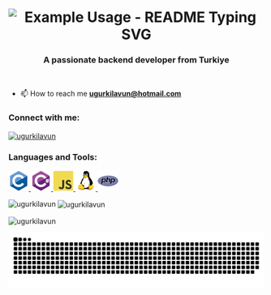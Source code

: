 <h1 align="center">
  <img src="https://readme-typing-svg.demolab.com/?lines=Hi+👋,+I'm+Uğur+KILAVUN!;Make+your+readme+stand+out!&font=Fira%20Code&center=true&width=380&height=50&duration=4000&pause=1000" alt="Example Usage - README Typing SVG">
</h1>
<!-- TEST -->
<!-- s -->
<!-- <h1 align="center">Hi 👋, I'm Uğur KILAVUN</h1> -->
<h3 align="center">A passionate backend developer from Turkiye</h3><br>

- 📫 How to reach me **ugurkilavun@hotmail.com**

<h3 align="left">Connect with me:</h3>
<p align="left">
<a href="https://twitter.com/ugurkilavun" target="blank"><img align="center" src="https://raw.githubusercontent.com/rahuldkjain/github-profile-readme-generator/master/src/images/icons/Social/twitter.svg" alt="ugurkilavun" height="30" width="40" /></a>
</p>

<h3 align="left">Languages and Tools:</h3>
<p align="left"> <a href="https://www.cprogramming.com/" target="_blank" rel="noreferrer"> <img src="https://raw.githubusercontent.com/devicons/devicon/master/icons/c/c-original.svg" alt="c" width="40" height="40"/> </a> <a href="https://www.w3schools.com/cs/" target="_blank" rel="noreferrer"> <img src="https://raw.githubusercontent.com/devicons/devicon/master/icons/csharp/csharp-original.svg" alt="csharp" width="40" height="40"/> </a> <a href="https://developer.mozilla.org/en-US/docs/Web/JavaScript" target="_blank" rel="noreferrer"> <img src="https://raw.githubusercontent.com/devicons/devicon/master/icons/javascript/javascript-original.svg" alt="javascript" width="40" height="40"/> </a> <a href="https://www.linux.org/" target="_blank" rel="noreferrer"> <img src="https://raw.githubusercontent.com/devicons/devicon/master/icons/linux/linux-original.svg" alt="linux" width="40" height="40"/> </a> <a href="https://www.php.net" target="_blank" rel="noreferrer"> <img src="https://raw.githubusercontent.com/devicons/devicon/master/icons/php/php-original.svg" alt="php" width="40" height="40"/> </a> </p>

<p><img align="left" src="https://github-readme-stats.vercel.app/api/top-langs?username=ugurkilavun&show_icons=true&locale=en&layout=compact&theme=transparent" alt="ugurkilavun" /></p>

<p>&nbsp;<img align="center" src="https://github-readme-stats.vercel.app/api?username=ugurkilavun&show_icons=true&locale=en&theme=transparent" alt="ugurkilavun" /></p>

<p><img align="center" src="https://github-readme-streak-stats.herokuapp.com/?user=ugurkilavun&theme=transparent" alt="ugurkilavun" /></p>

<picture>
  <source
    media="(prefers-color-scheme: dark)"
    srcset="https://raw.githubusercontent.com/platane/snk/output/github-contribution-grid-snake-dark.svg"
  />
  <source
    media="(prefers-color-scheme: light)"
    srcset="https://raw.githubusercontent.com/platane/snk/output/github-contribution-grid-snake.svg"
  />
  <img
    alt="github contribution grid snake animation"
    src="https://raw.githubusercontent.com/platane/snk/output/github-contribution-grid-snake.svg"
  />
</picture>

